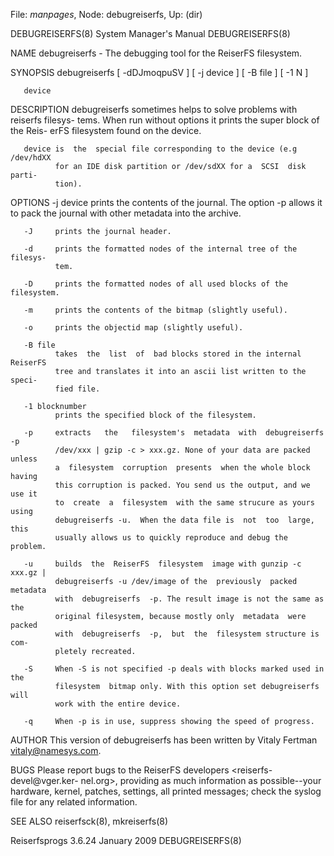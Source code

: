 File: *manpages*,  Node: debugreiserfs,  Up: (dir)

DEBUGREISERFS(8)            System Manager's Manual           DEBUGREISERFS(8)



NAME
       debugreiserfs - The debugging tool for the ReiserFS filesystem.

SYNOPSIS
       debugreiserfs [ -dDJmoqpuSV ] [ -j device ] [ -B file ] [ -1 N ]

       device

DESCRIPTION
       debugreiserfs  sometimes helps to solve problems with reiserfs filesys-
       tems.  When run without options it prints the super block of the  Reis-
       erFS filesystem found on the device.

       device is  the  special file corresponding to the device (e.g /dev/hdXX
              for an IDE disk partition or /dev/sdXX for a  SCSI  disk  parti-
              tion).

OPTIONS
       -j device
              prints  the  contents of the journal. The option -p allows it to
              pack the journal with other metadata into the archive.

       -J     prints the journal header.

       -d     prints the formatted nodes of the internal tree of the  filesys-
              tem.

       -D     prints the formatted nodes of all used blocks of the filesystem.

       -m     prints the contents of the bitmap (slightly useful).

       -o     prints the objectid map (slightly useful).

       -B file
              takes  the  list  of  bad blocks stored in the internal ReiserFS
              tree and translates it into an ascii list written to the  speci-
              fied file.

       -1 blocknumber
              prints the specified block of the filesystem.

       -p     extracts   the   filesystem's  metadata  with  debugreiserfs  -p
              /dev/xxx | gzip -c > xxx.gz. None of your data are packed unless
              a  filesystem  corruption  presents  when the whole block having
              this corruption is packed. You send us the output, and we use it
              to  create  a  filesystem  with the same strucure as yours using
              debugreiserfs -u.  When the data file is  not  too  large,  this
              usually allows us to quickly reproduce and debug the problem.

       -u     builds  the  ReiserFS  filesystem  image with gunzip -c xxx.gz |
              debugreiserfs -u /dev/image of the  previously  packed  metadata
              with  debugreiserfs  -p. The result image is not the same as the
              original filesystem, because mostly only  metadata  were  packed
              with  debugreiserfs  -p,  but  the  filesystem structure is com-
              pletely recreated.

       -S     When -S is not specified -p deals with blocks marked used in the
              filesystem  bitmap only. With this option set debugreiserfs will
              work with the entire device.

       -q     When -p is in use, suppress showing the speed of progress.

AUTHOR
       This version of  debugreiserfs  has  been  written  by  Vitaly  Fertman
       <vitaly@namesys.com>.

BUGS
       Please report bugs to the ReiserFS developers <reiserfs-devel@vger.ker-
       nel.org>, providing as much  information  as  possible--your  hardware,
       kernel,  patches, settings, all printed messages; check the syslog file
       for any related information.

SEE ALSO
       reiserfsck(8), mkreiserfs(8)



Reiserfsprogs 3.6.24             January 2009                 DEBUGREISERFS(8)
